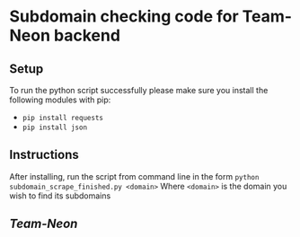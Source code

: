 # Subdomain checking code for Team-Neon backend

## Setup
To run the python script successfully please make sure you install the following modules with pip:
- `pip install requests`
- `pip install json`

## Instructions
After installing, run the script from command line in the form 
`python subdomain_scrape_finished.py <domain>`
Where `<domain>` is the domain you wish to find its subdomains

## *Team-Neon*
